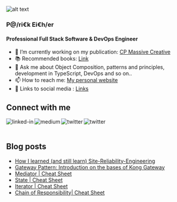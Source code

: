 ![alt text](https://patrick-eichler.com/assets/images/home/newsletter_banner.jpg)

### P@/ri€k Ei€h/er
#### Professional Full Stack Software & DevOps Engineer

- 🔭 I’m currently working on my publication: [CP Massive Creative](https://medium.com/cp-massive-programming)
- 📚 Recommended books: [Link](https://patrickcreutzburg.de/recommended-books) 
- 💬 Ask me about Object Composition, patterns and principles, development in TypeScript, DevOps and so on..
- 📫 How to reach me: [My personal website](https://patrick-eichler.com/)
- 🔗 Links to social media : [Links](https://patrickcreutzburg.de/links)

## Connect with me

[<img align="left" alt="linked-in" src="https://img.shields.io/badge/linkedin-%230077B5.svg?&style=for-the-badge&logo=linkedin&logoColor=white" />](https://www.linkedin.com/in/patrick-creutzburg/)
[<img align="left" alt="medium" src="https://img.shields.io/badge/medium-%2312100E.svg?&style=for-the-badge&logo=medium&logoColor=white" />](https://medium.com/cp-massive-programming)
[<img align="left" alt="twitter" src="https://img.shields.io/badge/twitter-%231DA1F2.svg?&style=for-the-badge&logo=twitter&logoColor=white" />](https://twitter.com/Itchimonji)
[<img align="left" alt="twitter" src="https://img.shields.io/badge/instagram-%23fe5341.svg?&style=for-the-badge&logo=instagram&logoColor=white" />](https://www.instagram.com/cpmassiveprogramming/)

<br>
<br>

## Blog posts
<!-- BLOG-POST-LIST:START -->
- [How I learned (and still learn) Site-Reliability-Engineering](https://medium.com/async-software/how-i-learned-and-still-learn-site-reliability-engineering-dd6ad32c4285)
- [Gateway Pattern: Introduction on the bases of Kong Gateway](https://medium.com/cp-massive-programming/gateway-pattern-introduction-on-the-bases-of-kong-gateway-e788e8c5662f?source=rss-ff8233d2c1a2------2)
- [Mediator | Cheat Sheet](https://medium.com/cp-massive-programming/mediator-cheat-sheet-840f7db56437?source=rss-ff8233d2c1a2------2)
- [State | Cheat Sheet](https://medium.com/cp-massive-programming/state-cheat-sheet-a2e283708c5?source=rss-ff8233d2c1a2------2)
- [Iterator | Cheat Sheet](https://medium.com/cp-massive-programming/iterator-cheat-sheet-51e8980db7a8?source=rss-ff8233d2c1a2------2)
- [Chain of Responsibility| Cheat Sheet](https://medium.com/cp-massive-programming/chain-of-responsibility-cheat-sheet-c13cc946dd70?source=rss-ff8233d2c1a2------2)
<!-- BLOG-POST-LIST:END -->

